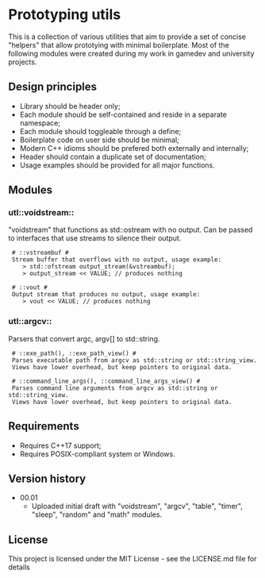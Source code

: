 


# Prototyping utils

This is a collection of various utilities that aim to provide a set of concise "helpers" that allow prototying with minimal boilerplate. Most of the following modules were created during my work in gamedev and university projects.

## Design principles

* Library should be header only;
* Each module should be self-contained and reside in a separate namespace;
* Each module should toggleable through a define;
* Boilerplate code on user side should be minimal;
* Modern C++ idioms should be prefered both externally and internally;
* Header should contain a duplicate set of documentation;
* Usage examples should be provided for all major functions.

## Modules

### utl::voidstream::
"voidstream" that functions as std::ostream with no output.
Can be passed to interfaces that use streams to silence their output.
	
	 # ::vstreambuf #
	 Stream buffer that overflows with no output, usage example:
	    > std::ofstream output_stream(&vstreambuf);
	    > output_stream << VALUE; // produces nothing
	
	 # ::vout #
	 Output stream that produces no output, usage example:
	    > vout << VALUE; // produces nothing
	
### utl::argcv::
Parsers that convert argc, argv[] to std::string.
	
	 # ::exe_path(), ::exe_path_view() #
	 Parses executable path from argcv as std::string or std::string_view.
	 Views have lower overhead, but keep pointers to original data.
	
	 # ::command_line_args(), ::command_line_args_view() #
	 Parses command line arguments from argcv as std::string or std::string_view.
	 Views have lower overhead, but keep pointers to original data.
	

## Requirements

* Requires C++17 support;
* Requires POSIX-compliant system or Windows.

## Version history

* 00.01
    * Uploaded initial draft with "voidstream", "argcv", "table", "timer", "sleep", "random" and "math" modules.

## License

This project is licensed under the MIT License - see the LICENSE.md file for details